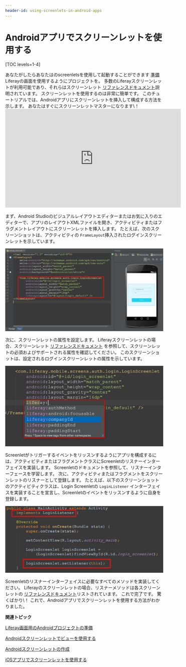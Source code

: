 ```yaml
---
header-id: using-screenlets-in-android-apps
---
```


# Androidアプリでスクリーンレットを使用する

[TOC levels=1-4]

あなたがしたらあなたはのscreenletsを使用して起動することができます [準備](/docs/7-1/tutorials/-/knowledge_base/t/preparing-android-projects-for-liferay-screens) Liferayの画面を使用するようにプロジェクトを。 多数のLiferayスクリーンレットが利用可能であり、それらはスクリーンレット [リファレンスドキュメント](/docs/7-1/reference/-/knowledge_base/r/screenlets-in-liferay-screens-for-android)説明されています。 スクリーンレットを使用するのは非常に簡単です。 このチュートリアルでは、Androidアプリにスクリーンレットを挿入して構成する方法を示します。 あなたはすぐにスクリーンレットマスターになります\！ <iframe width="560" height="315" src="https://www.youtube.com/embed/TZ09fbV9UuU" frameborder="0" allowfullscreen mark="crwd-mark"></iframe>

まず、Android Studioのビジュアルレイアウトエディターまたはお気に入りのエディターで、アプリのレイアウトXMLファイルを開き、アクティビティまたはフラグメントレイアウトにスクリーンレットを挿入します。 たとえば、次のスクリーンショットは、アクティビティの `FrameLayout`挿入されたログインスクリーンレットを示しています。

![図1：Android Studioのアクティビティのレイアウトにあるログインスクリーンレットです。](../../../images/screens-android-insert-screenlet.png)

次に、スクリーンレットの属性を設定します。 Liferayスクリーンレットの場合、スクリーンレット [リファレンスドキュメント](/docs/7-1/reference/-/knowledge_base/r/screenlets-in-liferay-screens-for-android) を参照して、スクリーンレットの必須およびサポートされる属性を確認してください。 このスクリーンショットは、設定されるログインスクリーンレットの属性を示しています。

![図2：アプリのレイアウトXMLファイルを介してスクリーンレットの属性を設定できます。](../../../images/screens-android-screenlet-attributes.png)

Screenletがトリガーするイベントをリッスンするようにアプリを構成するには、アクティビティまたはフラグメントクラスにScreenletのリスナーインターフェイスを実装します。 Screenletのドキュメントを参照して、リスナーインターフェースを学習します。 次に、アクティビティまたはフラグメントをスクリーンレットのリスナーとして登録します。 たとえば、以下のスクリーンショットのアクティビティクラスは、Login Screenletの `LoginListener` インターフェイスを実装することを宣言し、Screenletのイベントをリッスンするように自身を登録します。

![図3：アクティビティクラスまたはフラグメントクラスにScreenletのリスナーを実装します。](../../../images/screens-android-screenlet-listener.png)

Screenletのリスナーインターフェイスに必要なすべてのメソッドを実装してください。 Liferayのスクリーンレットの場合、リスナーメソッドは各スクリーンレットの [リファレンスドキュメント](/docs/7-1/reference/-/knowledge_base/r/screenlets-in-liferay-screens-for-android)リストされています。 これで完了です。 驚くばかり\！ これで、Androidアプリでスクリーンレットを使用する方法がわかりました。

**関連トピック**

[Liferay画面用のAndroidプロジェクトの準備](/docs/7-1/tutorials/-/knowledge_base/t/preparing-android-projects-for-liferay-screens)

[Androidスクリーンレットでビューを使用する](/docs/7-1/tutorials/-/knowledge_base/t/using-views-in-android-screenlets)

[Androidスクリーンレットの作成](/docs/7-1/tutorials/-/knowledge_base/t/creating-android-screenlets)

[iOSアプリでスクリーンレットを使用する](/docs/7-1/tutorials/-/knowledge_base/t/using-screenlets-in-ios-apps)

